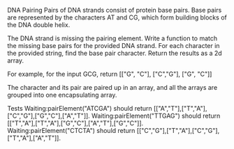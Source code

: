 DNA Pairing
Pairs of DNA strands consist of protein base pairs. Base pairs are represented by the characters AT and CG, which form building blocks of the DNA double helix.

The DNA strand is missing the pairing element. Write a function to match the missing base pairs for the provided DNA strand. For each character in the provided string, find the base pair character. Return the results as a 2d array.

For example, for the input GCG, return [["G", "C"], ["C","G"], ["G", "C"]]

The character and its pair are paired up in an array, and all the arrays are grouped into one encapsulating array.

Tests
Waiting:pairElement("ATCGA") should return [["A","T"],["T","A"],["C","G"],["G","C"],["A","T"]].
Waiting:pairElement("TTGAG") should return [["T","A"],["T","A"],["G","C"],["A","T"],["G","C"]].
Waiting:pairElement("CTCTA") should return [["C","G"],["T","A"],["C","G"],["T","A"],["A","T"]].